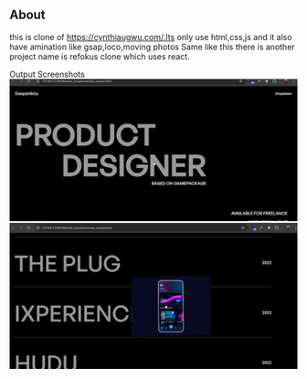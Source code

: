 ## About 
this is clone of https://cynthiaugwu.com/.Its only use html,css,js and it also have amination like gsap,loco,moving photos
Same like this there is another project name is refokus clone which uses react.

Output Screenshots
![alt text](<Screenshot 2024-09-13 164433.png>)
![alt text](<Screenshot 2024-09-13 164556.png>)
